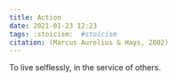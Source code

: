 ```yaml
---
title: Action
date: 2021-01-23 12:23
tags: :stoicism:  #stoicism
citation: (Marcus Aurelius & Hays, 2002) 
---
```

To live selflessly, in the service of others.
